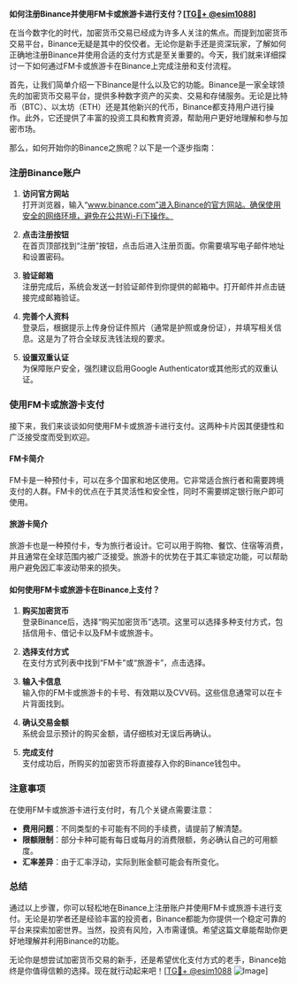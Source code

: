**如何注册Binance并使用FM卡或旅游卡进行支付？[[TG💪+ @esim1088](https://t.me/s/esim1088)]**

在当今数字化的时代，加密货币交易已经成为许多人关注的焦点。而提到加密货币交易平台，Binance无疑是其中的佼佼者。无论你是新手还是资深玩家，了解如何正确地注册Binance并使用合适的支付方式是至关重要的。今天，我们就来详细探讨一下如何通过FM卡或旅游卡在Binance上完成注册和支付流程。

首先，让我们简单介绍一下Binance是什么以及它的功能。Binance是一家全球领先的加密货币交易平台，提供多种数字资产的买卖、交易和存储服务。无论是比特币（BTC）、以太坊（ETH）还是其他新兴的代币，Binance都支持用户进行操作。此外，它还提供了丰富的投资工具和教育资源，帮助用户更好地理解和参与加密市场。

那么，如何开始你的Binance之旅呢？以下是一个逐步指南：

### 注册Binance账户

1. **访问官方网站**  
   打开浏览器，输入“www.binance.com”进入Binance的官方网站。确保使用安全的网络环境，避免在公共Wi-Fi下操作。

2. **点击注册按钮**  
   在首页顶部找到“注册”按钮，点击后进入注册页面。你需要填写电子邮件地址和设置密码。

3. **验证邮箱**  
   注册完成后，系统会发送一封验证邮件到你提供的邮箱中。打开邮件并点击链接完成邮箱验证。

4. **完善个人资料**  
   登录后，根据提示上传身份证件照片（通常是护照或身份证），并填写相关信息。这是为了符合全球反洗钱法规的要求。

5. **设置双重认证**  
   为保障账户安全，强烈建议启用Google Authenticator或其他形式的双重认证。

### 使用FM卡或旅游卡支付

接下来，我们来谈谈如何使用FM卡或旅游卡进行支付。这两种卡片因其便捷性和广泛接受度而受到欢迎。

#### FM卡简介

FM卡是一种预付卡，可以在多个国家和地区使用。它非常适合旅行者和需要跨境支付的人群。FM卡的优点在于其灵活性和安全性，同时不需要绑定银行账户即可使用。

#### 旅游卡简介

旅游卡也是一种预付卡，专为旅行者设计。它可以用于购物、餐饮、住宿等消费，并且通常在全球范围内被广泛接受。旅游卡的优势在于其汇率锁定功能，可以帮助用户避免因汇率波动带来的损失。

#### 如何使用FM卡或旅游卡在Binance上支付？

1. **购买加密货币**  
   登录Binance后，选择“购买加密货币”选项。这里可以选择多种支付方式，包括信用卡、借记卡以及FM卡或旅游卡。

2. **选择支付方式**  
   在支付方式列表中找到“FM卡”或“旅游卡”，点击选择。

3. **输入卡信息**  
   输入你的FM卡或旅游卡的卡号、有效期以及CVV码。这些信息通常可以在卡片背面找到。

4. **确认交易金额**  
   系统会显示预计的购买金额，请仔细核对无误后再确认。

5. **完成支付**  
   支付成功后，所购买的加密货币将直接存入你的Binance钱包中。

### 注意事项

在使用FM卡或旅游卡进行支付时，有几个关键点需要注意：

- **费用问题**：不同类型的卡可能有不同的手续费，请提前了解清楚。
- **限额限制**：部分卡种可能有每日或每月的消费限额，务必确认自己的可用额度。
- **汇率差异**：由于汇率浮动，实际到账金额可能会有所变化。

### 总结

通过以上步骤，你可以轻松地在Binance上注册账户并使用FM卡或旅游卡进行支付。无论是初学者还是经验丰富的投资者，Binance都能为你提供一个稳定可靠的平台来探索加密世界。当然，投资有风险，入市需谨慎。希望这篇文章能帮助你更好地理解并利用Binance的功能。

无论你是想尝试加密货币交易的新手，还是希望优化支付方式的老手，Binance始终是你值得信赖的选择。现在就行动起来吧！[[TG💪+ @esim1088](https://t.me/s/esim1088) ![Image](https://i.postimg.cc/4NQfJmqS/Snipaste-2025-05-13-00-14-12.png)]